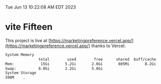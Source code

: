 Tue Jun 13 10:22:08 AM EDT 2023

# vite Fifteen


This project is live at [https://marketingpreference.vercel.app/](https://marketingpreference.vercel.app/) thanks to Vercel.

```bash
System Memory
               total        used        free      shared  buff/cache   available
Mem:            15Gi       5.2Gi       2.0Gi       805Mi       8.2Gi       9.0Gi
Swap:          8.0Gi       2.2Gi       5.8Gi
System Storage
390M	.
```
